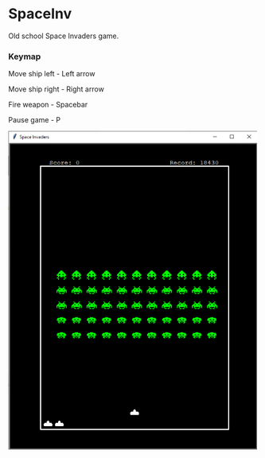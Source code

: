 # SpaceInv
Old school Space Invaders game.


### Keymap
Move ship left - Left arrow

Move ship right - Right arrow

Fire weapon - Spacebar

Pause game - P


<img src="space_inv.png" alt="drawing" width="500"/>

